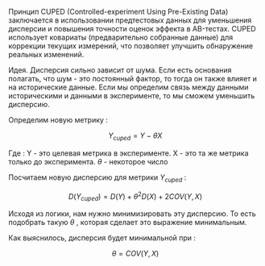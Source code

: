 Принцип CUPED (Controlled-experiment Using Pre-Existing Data) заключается в использовании предтестовых данных для уменьшения дисперсии и повышения точности оценок эффекта в AB-тестах. CUPED использует ковариаты (предварительно собранные данные) для коррекции текущих измерений, что позволяет улучшить обнаружение реальных изменений.

Идея. Дисперсия сильно зависит от шума. Если есть основания полагать, что шум - это постоянный фактор, то тогда он также влияет и на исторические данные. Если мы определим связь между данными историческими и данными в эксперименте, то мы сможем уменьшить дисперсию. 

Определим новую метрику : 

$$
{Y_{cuped}} = Y - {\theta}X
$$

Где : 
Y - это целевая метрика в эксперименте. 
X - это та же метрика только до эксперимента. 
${\theta}$ - некоторое число 

Посчитаем новую дисперсию для метрики ${Y_{cuped}}$ : 

$$
D({Y_{cuped}}) = D(Y) + {\theta}^2D(X) + 2COV(Y,X)
$$

Исходя из логики, нам нужно минимизировать эту дисперсию. То есть подобрать такую ${\theta}$ , которая сделает это выражение минимальным. 

Как выяснилось, дисперсия будет минимальной при : 

$$
\theta = COV(Y,X) 
$$
